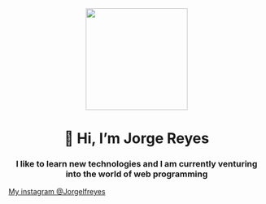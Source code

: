 <div align="center">
  <img src="https://media.giphy.com/media/qgQUggAC3Pfv687qPC/giphy.gif" width="200"/>
</div>
<h1 align="center">👋 Hi, I’m Jorge Reyes</h1>
<h3 align="center">I like to learn new technologies and I am currently venturing into the world of web programming</h3>
<a href="https://www.instagram.com/Jorgelfreyes" align="center">My instagram @Jorgelfreyes</a>
  
<!---
JorgeLReyes/JorgeLReyes is a ✨ special ✨ repository because its `README.md` (this file) appears on your GitHub profile.
You can click the Preview link to take a look at your changes.
--->
